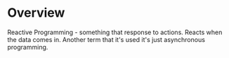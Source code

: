 # Overview

Reactive Programming - something that response to actions. Reacts when the data comes in. Another term that it's used it's  just asynchronous programming. 
